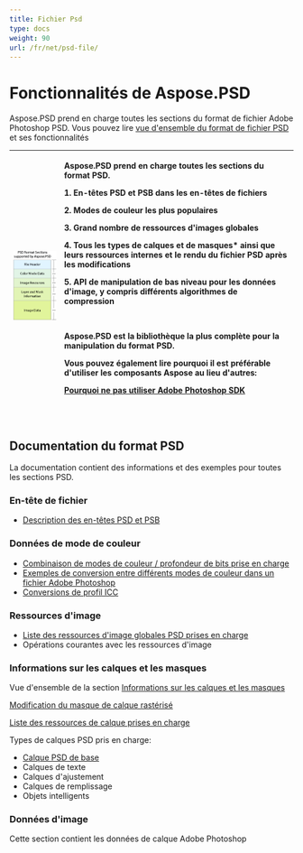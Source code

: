 ```yaml
---
title: Fichier Psd
type: docs
weight: 90
url: /fr/net/psd-file/
---
```


# **Fonctionnalités de Aspose.PSD**
Aspose.PSD prend en charge toutes les sections du format de fichier Adobe Photoshop PSD. Vous pouvez lire [vue d'ensemble du format de fichier PSD](/psd/fr/net/psd-format-overview/) et ses fonctionnalités

|![todo:image_alt_text](psd-file_1.png)|<p>Aspose.PSD prend en charge toutes les sections du format PSD.</p><p>1. En-têtes PSD et PSB dans les en-têtes de fichiers</p><p>2. Modes de couleur les plus populaires</p><p>3. Grand nombre de ressources d'images globales</p><p>4. Tous les types de calques et de masques* ainsi que leurs ressources internes et le rendu du fichier PSD après les modifications</p><p>5. API de manipulation de bas niveau pour les données d'image, y compris différents algorithmes de compression</p><p> </p><p>Aspose.PSD est la bibliothèque la plus complète pour la manipulation du format PSD.</p><p>Vous pouvez également lire pourquoi il est préférable d'utiliser les composants Aspose au lieu d'autres:</p><p>[Pourquoi ne pas utiliser Adobe Photoshop SDK](/psd/fr/net/why-not-adobe-photoshop-sdk-html/)</p><p> </p>|
| :- | :- |
## **Documentation du format PSD**
La documentation contient des informations et des exemples pour toutes les sections PSD.
### **En-tête de fichier**
- [Description des en-têtes PSD et PSB](/psd/fr/net/psd-and-psb-file-header/)
### **Données de mode de couleur**
- [Combinaison de modes de couleur / profondeur de bits prise en charge](/psd/fr/net/supported-combination-of-color-modes-and-bit-depth-in-psd/)
- [Exemples de conversion entre différents modes de couleur dans un fichier Adobe Photoshop](/psd/fr/net/psd-convert-between-different-color-modes/)
- [Conversions de profil ICC](https://docs.aspose.com/display/psdjava/Color+Space+Conversion+for+JPEG+through+ICC+Profiles)
### **Ressources d'image**
- [Liste des ressources d'image globales PSD prises en charge](/psd/fr/net/list-of-the-supported-psd-global-image-resources/)
- Opérations courantes avec les ressources d'image
### **Informations sur les calques et les masques**
Vue d'ensemble de la section [Informations sur les calques et les masques](/psd/fr/net/layers-and-mask-information-section-html/)

[Modification du masque de calque rastérisé](/psd/fr/net/editing-raster-layer-masks-in-psd-file-via-api/)

[Liste des ressources de calque prises en charge](/psd/fr/net/list-of-psd-layer-resources/)

Types de calques PSD pris en charge:

- [Calque PSD de base](/psd/fr/net/psd-layer/)
- Calques de texte
- Calques d'ajustement
- Calques de remplissage
- Objets intelligents
### **Données d'image**
Cette section contient les données de calque Adobe Photoshop
